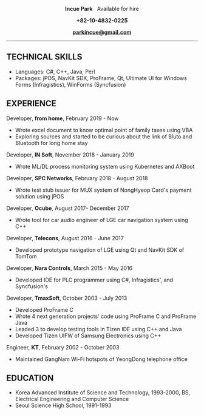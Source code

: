 **<p align="center">Incue Park** &nbsp; Available for hire</p>
**<p align="center">+82-10-4832-0225</p>**
**<p align="center">parkincue@gmail.com</p>**
***
## TECHNICAL SKILLS
* Languages: C#, C++, Java, Perl
* Packages: jPOS, NavKit SDK, ProFrame, Qt, Ultimate UI for Windows Forms (Infragistics), WinForms (Syncfusion)

## EXPERIENCE
Developer, **from home**, February 2019 - Now
* Wrote excel document to know optimal point of family taxes using VBA
* Exploring sources and started to be curious about the link of Bluto and Bluetooth for long home stay 

Developer, **IN Soft**, November 2018 - January 2019
* Wrote ML/DL process monitoring system using Kubernetes and AXBoot

Developer, **SPC Networks**, February 2018 - August 2018
* Wrote test stub issuer for MUX system of NongHyeop Card's payment solution using jPOS

Developer, **Ocube**, August 2017- December 2017
* Wrote tool for car audio engineer of LGE car navigation system using C++

Developer, **Telecons**, August 2016 - June 2017
* Developed prototype navigation of LGE using Qt and NavKit SDK of TomTom

Developer, **Nara Controls**, March 2015 - May 2016
* Developed IDE for PLC programmer using C#, Infragistics', and Syncfusion's

Developer, **TmaxSoft**, October 2003 - July 2013
* Developed ProFrame C
* Wrote 4 next generation projects' code using ProFrame C and ProFrame Java
* Leaded 3 to develop testing tools in Tizen IDE using C++ and Java
* Developed Tizen UIFW of Samsung Electronics using C++

Engineer, **KT**, February 2002 - October 2003
* Maintained GangNam Wi-Fi hotspots of YeongDong telephone office

## EDUCATION
* Korea Advanced Institute of Science and Technology, 1993-2000, BS, Electrical Engineering and Computer Science
* Seoul Science High School, 1991-1993
